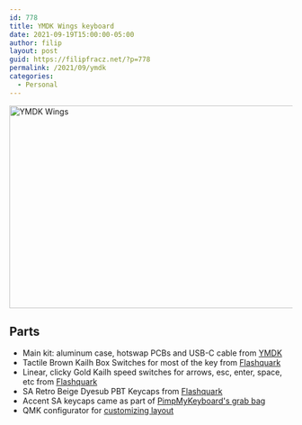 ```yaml
---
id: 778
title: YMDK Wings keyboard
date: 2021-09-19T15:00:00-05:00
author: filip
layout: post
guid: https://filipfracz.net/?p=778
permalink: /2021/09/ymdk
categories:
  - Personal
---
```


<a data-flickr-embed="true"  href="https://www.flickr.com/photos/itsff/51435398411/" title="Customization of backlight"><img src="https://live.staticflickr.com/65535/51435398411_243281f23b_c.jpg" width="800" height="360" alt="YMDK Wings"></a>

## Parts

* Main kit: aluminum case, hotswap PCBs and USB-C cable from [YMDK](https://ymdkey.com/products/gbymdk-wings-aluminum-cnc-top-bottom-qmk-rgb-hotswap-v1-pcb-diy-kit)
* Tactile Brown Kailh Box Switches for most of the key from [Flashquark](https://flashquark.com/product/kailh-box-switches-new-stock-retooled/)
* Linear, clicky Gold Kailh speed switches for arrows, esc, enter, space, etc from [Flashquark](https://flashquark.com/product/kailh-speed-switch/)
* SA Retro Beige Dyesub PBT Keycaps from [Flashquark](https://flashquark.com/product/sa-retro-beige-pbt-keycaps/)
* Accent SA keycaps came as part of [PimpMyKeyboard's grab bag](https://pimpmykeyboard.com/grab-bags/)
* QMK configurator for [customizing layout](https://config.qmk.fm/#/ymdk/wingshs/LAYOUT_all)
